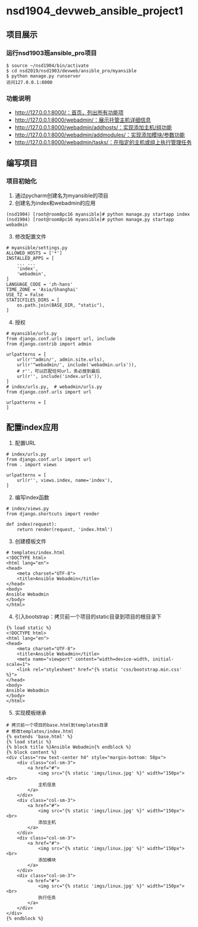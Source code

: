# nsd1904_devweb_ansible_project1

## 项目展示

### 运行nsd1903班ansible_pro项目

```shell
$ source ~/nsd1904/bin/activate
$ cd nsd2019/nsd1903/devweb/ansible_pro/myansible
$ python manage.py runserver
访问127.0.0.1:8000
```

### 功能说明

- http://127.0.0.1:8000/：首页，列出所有功能项
- http://127.0.0.1:8000/webadmin/：展示托管主机详细信息
- http://127.0.0.1:8000/webadmin/addhosts/：实现添加主机/组功能
- http://127.0.0.1:8000/webadmin/addmodules/：实现添加模块/参数功能
- http://127.0.0.1:8000/webadmin/tasks/：在指定的主机或组上执行管理任务

## 编写项目

### 项目初始化

1. 通过pycharm创建名为myansible的项目
2. 创建名为index和webadmin的应用

```shell
(nsd1904) [root@room8pc16 myansible]# python manage.py startapp index
(nsd1904) [root@room8pc16 myansible]# python manage.py startapp webadmin
```

3. 修改配置文件

```shell
# myansible/settings.py
ALLOWED_HOSTS = ['*']
INSTALLED_APPS = [
    ... ...
    'index',
    'webadmin',
]
LANGUAGE_CODE = 'zh-hans'
TIME_ZONE = 'Asia/Shanghai'
USE_TZ = False
STATICFILES_DIRS = [
    os.path.join(BASE_DIR, "static"),
]
```

4. 授权

```shell
# myansible/urls.py
from django.conf.urls import url, include
from django.contrib import admin

urlpatterns = [
    url(r'^admin/', admin.site.urls),
    url(r'^webadmin/', include('webadmin.urls')),
    # r''，可以匹配任何url，务必放到最后
    url(r'', include('index.urls')),
]
# index/urls.py,  # webadmin/urls.py
from django.conf.urls import url

urlpatterns = [
]
```

## 配置index应用

1. 配置URL

```shell
# index/urls.py
from django.conf.urls import url
from . import views

urlpatterns = [
    url(r'', views.index, name='index'),
]
```

2. 编写index函数

```shell
# index/views.py
from django.shortcuts import render

def index(request):
    return render(request, 'index.html')
```

3. 创建模板文件

```shell
# templates/index.html
<!DOCTYPE html>
<html lang="en">
<head>
    <meta charset="UTF-8">
    <title>Ansible Webadmin</title>
</head>
<body>
Ansible Webadmin
</body>
</html>
```

4. 引入bootstrap：拷贝前一个项目的static目录到项目的根目录下

```shell
{% load static %}
<!DOCTYPE html>
<html lang="en">
<head>
    <meta charset="UTF-8">
    <title>Ansible Webadmin</title>
    <meta name="viewport" content="width=device-width, initial-scale=1">
    <link rel="stylesheet" href="{% static 'css/bootstrap.min.css' %}">
</head>
<body>
Ansible Webadmin
</body>
</html>
```

5. 实现模板继承

```shell
# 拷贝前一个项目的base.html到templates目录
# 修改templates/index.html
{% extends 'base.html' %}
{% load static %}
{% block title %}Ansible Webadmin{% endblock %}
{% block content %}
<div class="row text-center h4" style="margin-bottom: 50px">
    <div class="col-sm-3">
        <a href="#">
            <img src="{% static 'imgs/linux.jpg' %}" width="150px"><br>
            主机信息
        </a>
    </div>
    <div class="col-sm-3">
        <a href="#">
            <img src="{% static 'imgs/linux.jpg' %}" width="150px"><br>
            添加主机
        </a>
    </div>
    <div class="col-sm-3">
        <a href="#">
            <img src="{% static 'imgs/linux.jpg' %}" width="150px"><br>
            添加模块
        </a>
    </div>
    <div class="col-sm-3">
        <a href="#">
            <img src="{% static 'imgs/linux.jpg' %}" width="150px"><br>
            执行任务
        </a>
    </div>
</div>
{% endblock %}
```

